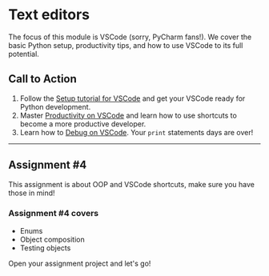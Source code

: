 # Text editors

The focus of this module is VSCode (sorry, PyCharm fans!). We cover the basic Python setup, productivity tips, and how to use VSCode to its full potential.

## Call to Action

1. Follow the [Setup tutorial for VSCode](./1_setup.md) and get your VSCode ready for Python development.
2. Master [Productivity on VSCode](./2_productivity.md) and learn how to use shortcuts to become a more productive developer.
3. Learn how to [Debug on VSCode](./3_debugging.md). Your `print` statements days are over!

---

## Assignment #4

This assignment is about OOP and VSCode shortcuts, make sure you have those in mind!

### Assignment #4 covers

- Enums
- Object composition
- Testing objects

Open your assignment project and let's go!
